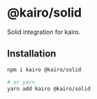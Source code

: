 # @kairo/solid

Solid integration for kairo.

## Installation

```sh
npm i kairo @kairo/solid

# or yarn
yarn add kairo @kairo/solid
```